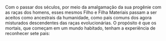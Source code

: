 ﻿Com o passar dos séculos, por meio da amalgamação da sua progênie com as raças dos homens, esses mesmos Filho e Filha Materiais passam a ser aceitos como ancestrais da humanidade, como pais comuns dos agora misturados descendentes das raças evolucionárias. O propósito é que os mortais, que começam em um mundo habitado, tenham a experiência de reconhecer sete pais: